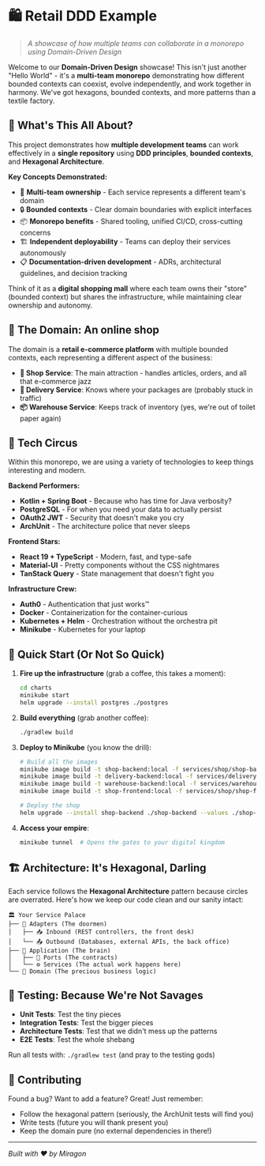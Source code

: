 # 🛍️ Retail DDD Example

> *A showcase of how multiple teams can collaborate in a monorepo using Domain-Driven Design*

Welcome to our **Domain-Driven Design** showcase!
This isn't just another "Hello World" - it's a **multi-team monorepo** demonstrating how different bounded contexts can
coexist, evolve independently, and work together in harmony.
We've got hexagons, bounded contexts, and more patterns than a textile factory.

## 🎯 What's This All About?

This project demonstrates how **multiple development teams** can work effectively in a **single repository** using **DDD
principles**, **bounded contexts**, and **Hexagonal Architecture**.

**Key Concepts Demonstrated:**

- 🏢 **Multi-team ownership** - Each service represents a different team's domain
- 🔒 **Bounded contexts** - Clear domain boundaries with explicit interfaces
- 📦 **Monorepo benefits** - Shared tooling, unified CI/CD, cross-cutting concerns
- 🏗️ **Independent deployability** - Teams can deploy their services autonomously
- 📋 **Documentation-driven development** - ADRs, architectural guidelines, and decision tracking

Think of it as a **digital shopping mall** where each team owns their "store" (bounded context) but shares the
infrastructure, while maintaining clear ownership and autonomy.

## 🏬 The Domain: An online shop

The domain is a **retail e-commerce platform** with multiple bounded contexts,
each representing a different aspect of the business:

- **🛒 Shop Service**: The main attraction - handles articles, orders, and all that e-commerce jazz
- **🚚 Delivery Service**: Knows where your packages are (probably stuck in traffic)
- **📦 Warehouse Service**: Keeps track of inventory (yes, we're out of toilet paper again)

## 🎪 Tech Circus

Within this monorepo, we are using a variety of technologies to keep things interesting and modern.

**Backend Performers:**

- **Kotlin + Spring Boot** - Because who has time for Java verbosity?
- **PostgreSQL** - For when you need your data to actually persist
- **OAuth2 JWT** - Security that doesn't make you cry
- **ArchUnit** - The architecture police that never sleeps

**Frontend Stars:**

- **React 19 + TypeScript** - Modern, fast, and type-safe
- **Material-UI** - Pretty components without the CSS nightmares
- **TanStack Query** - State management that doesn't fight you

**Infrastructure Crew:**

- **Auth0** - Authentication that just works™
- **Docker** - Containerization for the container-curious
- **Kubernetes + Helm** - Orchestration without the orchestra pit
- **Minikube** - Kubernetes for your laptop

## 🚀 Quick Start (Or Not So Quick)

1. **Fire up the infrastructure** (grab a coffee, this takes a moment):
   ```bash
   cd charts
   minikube start
   helm upgrade --install postgres ./postgres
   ```

2. **Build everything** (grab another coffee):
   ```bash
   ./gradlew build
   ```

3. **Deploy to Minikube** (you know the drill):
   ```bash
   # Build all the images
   minikube image build -t shop-backend:local -f services/shop/shop-backend/Dockerfile .
   minikube image build -t delivery-backend:local -f services/delivery/delivery-backend/Dockerfile .
   minikube image build -t warehouse-backend:local -f services/warehouse/warehouse-backend/Dockerfile .
   minikube image build -t shop-frontend:local -f services/shop/shop-frontend/Dockerfile .
   
   # Deploy the shop
   helm upgrade --install shop-backend ./shop-backend --values ./shop-backend/values.local.yaml
   ```

4. **Access your empire**:
   ```bash
   minikube tunnel  # Opens the gates to your digital kingdom
   ```

## 🏗️ Architecture: It's Hexagonal, Darling

Each service follows the **Hexagonal Architecture** pattern because circles are overrated.
Here's how we keep our code clean and our sanity intact:

```
🏛️ Your Service Palace
├── 🚪 Adapters (The doormen)
│   ├── 📥 Inbound (REST controllers, the front desk)  
│   └── 📤 Outbound (Databases, external APIs, the back office)
├── 🧠 Application (The brain)
│   ├── 🔌 Ports (The contracts)
│   └── ⚙️ Services (The actual work happens here)
└── 💎 Domain (The precious business logic)
```

## 🧪 Testing: Because We're Not Savages

- **Unit Tests**: Test the tiny pieces
- **Integration Tests**: Test the bigger pieces
- **Architecture Tests**: Test that we didn't mess up the patterns
- **E2E Tests**: Test the whole shebang

Run all tests with: `./gradlew test` (and pray to the testing gods)

## 🤝 Contributing

Found a bug? Want to add a feature? Great! Just remember:

- Follow the hexagonal pattern (seriously, the ArchUnit tests will find you)
- Write tests (future you will thank present you)
- Keep the domain pure (no external dependencies in there!)

---

*Built with ❤️ by Miragon*